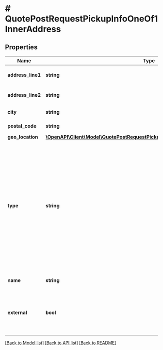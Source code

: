 # # QuotePostRequestPickupInfoOneOf1InnerAddress

## Properties

Name | Type | Description | Notes
------------ | ------------- | ------------- | -------------
**address_line1** | **string** | Street and house number for the address |
**address_line2** | **string** | Additional address details such as flat number | [optional]
**city** | **string** | The city for the address |
**postal_code** | **string** | The postal code for the address |
**geo_location** | [**\OpenAPI\Client\Model\QuotePostRequestPickupInfoOneOf1InnerAddressGeoLocation**](QuotePostRequestPickupInfoOneOf1InnerAddressGeoLocation.md) |  | [optional]
**type** | **string** | &lt;u&gt;The type of address&lt;/u&gt;: &lt;br&gt; &lt;table&gt;   &lt;tr&gt;&lt;td&gt;office&lt;/td&gt;       &lt;td&gt;An office building&lt;/td&gt;&lt;/tr&gt;   &lt;tr&gt;&lt;td&gt;pudo&lt;/td&gt;         &lt;td&gt;A Pickup/Dropoff depot&lt;/td&gt;&lt;/tr&gt;   &lt;tr&gt;&lt;td&gt;residential&lt;/td&gt;  &lt;td&gt;A residential building&lt;/td&gt;&lt;/tr&gt;   &lt;tr&gt;&lt;td&gt;store&lt;/td&gt;        &lt;td&gt;A store&lt;/td&gt;&lt;/tr&gt;   &lt;tr&gt;&lt;td&gt;warehouse&lt;/td&gt;    &lt;td&gt;A warehouse / micro-fulfillment center&lt;/td&gt;&lt;/tr&gt; &lt;/table&gt; | [default to 'store']
**name** | **string** | The name of the store or the pickup location | [optional]
**external** | **bool** | True if this is an external location for pickup or dropoff like a customer&#39;s home address (and not the merchant&#39;s warehouse or store) | [optional] [default to false]

[[Back to Model list]](../../README.md#models) [[Back to API list]](../../README.md#endpoints) [[Back to README]](../../README.md)
